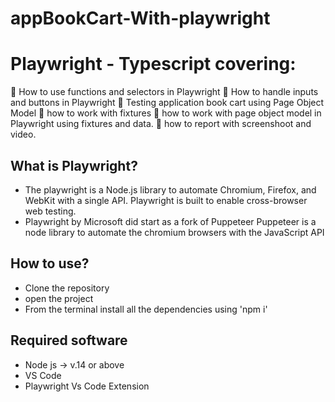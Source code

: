 # appBookCart-With-playwright
# Playwright  - Typescript covering:
🔹 How to use functions and selectors in Playwright
🔹 How to handle inputs and buttons in Playwright
🔹 Testing application book cart using Page Object Model 
🔹 how to work with fixtures
🔹 how to work with  page object model in Playwright using fixtures and data.
🔹 how to report with screenshoot and video.



## What is Playwright?
- The playwright is a Node.js library to automate Chromium, Firefox, and WebKit with a single API. Playwright is built to enable cross-browser web testing.
- Playwright by Microsoft did start as a fork of Puppeteer Puppeteer is a node library to automate the chromium browsers with the JavaScript API
## How to use?
- Clone the repository
- open the project
- From the terminal install all the dependencies using 'npm i'

## Required software
- Node js -> v.14 or above
- VS Code
- Playwright Vs Code Extension
